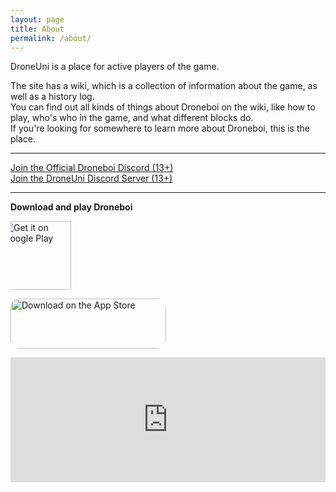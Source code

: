 ```yaml
---
layout: page
title: About
permalink: /about/
---
```


DroneUni is a place for active players of the game. 

The site has a wiki, which is a collection of information about the game, as well as a history log.  
You can find out all kinds of things about Droneboi on the wiki, like how to play, who's who in the game, and what different blocks do.  
If you're looking for somewhere to learn more about Droneboi, this is the place.  

---

[Join the Official Droneboi Discord (13+)](https://discord.gg/bmfH8xTRjk)  
[Join the DroneUni Discord Server (13+)](https://discord.gg/fSC9CWBQwg)

---

**Download and play Droneboi**

<a style="display: block;overflow: hidden; width:auto; height:110px;" href='https://play.google.com/store/apps/details?id=com.ryzenet.droneboi&utm_source=droneuni&pcampaignid=pcampaignidMKT-Other-global-all-co-prtnr-py-PartBadge-Mar2515-1'><img style="width:auto; height:110px; position: relative; left: -13px;" alt='Get it on Google Play' src='https://play.google.com/intl/en_us/badges/static/images/badges/en_badge_web_generic.png'/></a>

<a href="https://apps.apple.com/us/app/droneboi-space-sandbox/id1565410295?itsct=apps_box_badge&amp;itscg=30200" style="display: block; overflow: hidden; border-radius: 13px; width: 249px; height: 80px;"><img src="https://tools.applemediaservices.com/api/badges/download-on-the-app-store/black/en-us?size=250x83&amp;releaseDate=1620086400&h=adda5bba945f9aba27769e2e5f835bfa" alt="Download on the App Store" style="border-radius: 13px; width: 249px; height: 80px;"></a>
<iframe src="https://drive.google.com/embeddedfolderview?id=1eNQ2nTufhocZ3fTv7hlFY8KfAlnTU2WF#list" style="width:100%; height:200px; border:0;"></iframe>
